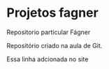 # Projetos fagner
 Repositorio particular Fágner

 Repositório criado na aula de Git.
   
   
   Essa linha adcionada no site 
